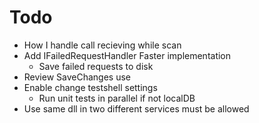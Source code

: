 ﻿# Todo
* How I handle call recieving while scan
* Add IFailedRequestHandler Faster implementation
	* Save failed requests to disk
* Review SaveChanges use
* Enable change testshell settings
	* Run unit tests in parallel if not localDB
* Use same dll in two different services must be allowed
